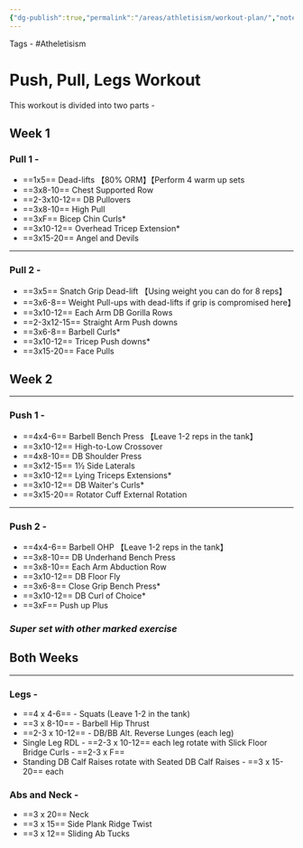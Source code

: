 ```yaml
---
{"dg-publish":true,"permalink":"/areas/athletisism/workout-plan/","noteIcon":"1"}
---
```



Tags - #Atheletisism
# Push, Pull, Legs Workout
This workout is divided into two parts -
## Week 1
### Pull 1 -
*  ==1x5== Dead-lifts 【80% ORM】【Perform 4 warm up sets
*  ==3x8-10== Chest Supported Row
* ==2-3x10-12== DB Pullovers
* ==3x8-10== High Pull
* ==3xF== Bicep Chin Curls*
* ==3x10-12== Overhead Tricep Extension*
* ==3x15-20== Angel and Devils

----
### Pull 2 -
* ==3x5== Snatch Grip Dead-lift 【Using weight you can do for 8 reps】
* ==3x6-8== Weight Pull-ups with dead-lifts if grip is compromised here】
* ==3x10-12== Each Arm DB Gorilla Rows
* ==2-3x12-15== Straight Arm Push downs
* ==3x6-8== Barbell Curls*
* ==3x10-12== Tricep Push downs*
* ==3x15-20== Face Pulls

## Week 2
----
### Push 1 -
* ==4x4-6== Barbell Bench Press 【Leave 1-2 reps in the tank】
* ==3x10-12== High-to-Low Crossover
* ==4x8-10== DB Shoulder Press
* ==3x12-15== 1½ Side Laterals
* ==3x10-12== Lying Triceps Extensions*
* ==3x10-12== DB Waiter's Curls*
* ==3x15-20== Rotator Cuff External Rotation
----
### Push 2 -
* ==4x4-6== Barbell OHP 【Leave 1-2 reps in the tank】
* ==3x8-10== DB Underhand Bench Press
* ==3x8-10== Each Arm Abduction Row
* ==3x10-12== DB Floor Fly
* ==3x6-8== Close Grip Bench Press*
* ==3x10-12== DB Curl of Choice*
* ==3xF== Push up Plus

### *Super set with other marked exercise*
## Both Weeks
----
### Legs -
* ==4 x 4-6== - Squats (Leave 1-2 in the tank)
* ==3 x 8-10== - Barbell Hip Thrust
* ==2-3 x 10-12== - DB/BB Alt. Reverse Lunges (each leg)
* Single Leg RDL - ==2-3 x 10-12== each leg rotate with Slick Floor Bridge Curls - ==2-3 x F==
* Standing DB Calf Raises rotate with Seated DB Calf Raises - ==3 x 15-20== each
### Abs and Neck -
- ==3 x 20== Neck
- ==3 x 15== Side Plank Ridge Twist
- ==3 x 12== Sliding Ab Tucks